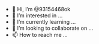 - 👋 Hi, I’m @93154468ok
- 👀 I’m interested in ...
- 🌱 I’m currently learning ...
- 💞️ I’m looking to collaborate on ...
- 📫 How to reach me ...

<!---
93154468ok/93154468ok is a ✨ special ✨ repository because its `README.md` (this file) appears on your GitHub profile.
You can click the Preview link to take a look at your changes.
--->
